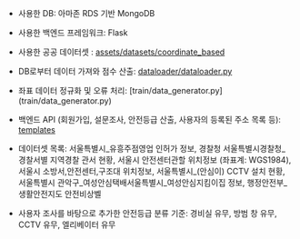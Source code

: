 - 사용한 DB: 아마존 RDS 기반 MongoDB
- 사용한 백엔드 프레임워크: Flask


- 사용한 공공 데이터셋 : [assets/datasets/coordinate_based](assets/datasets/coordinate_based)
- DB로부터 데이터 가져와 점수 산출: [dataloader/dataloader.py](dataloader/dataloader.py)
- 좌표 데이터 정규화 및 오류 처리: [train/data_generator.py] (train/data_generator.py)
- 백엔드 API (회원가입, 설문조사, 안전등급 산출, 사용자의 등록된 주소 목록 등): [templates](templates)


- 데이터셋 목록: 서울특별시_유흥주점영업 인허가 정보, 경찰청 서울특별시경찰청_경찰서별 지역경찰 관서 현황, 서울시 안전센터관할 위치정보 (좌표계: WGS1984), 서울시 소방서,안전센터,구조대 위치정보, 서울특별시_(안심이) CCTV 설치 현황, 서울특별시 관악구_여성안심택배서울특별시_여성안심지킴이집 정보, 행정안전부_생활안전지도 안전비상벨

- 사용자 조사를 바탕으로 추가한 안전등급 분류 기준: 경비실 유무, 방범 창 유무, CCTV 유무, 엘리베이터 유무
 
